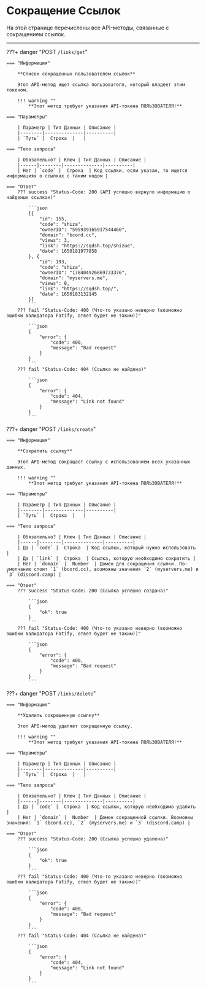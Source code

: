 # Сокращение Ссылок

На этой странице перечислены все API-методы, связанные с сокращением ссылок.
_____

???+ danger "POST ```/links/get```"

    === "Информация"

        **Список сокращенных пользователем ссылок**
    
        Этот API-метод ищет ссылка пользователя, который владеет этим токеном.
    
        !!! warning ""
            **Этот метод требует указания API-токена ПОЛЬЗОВАТЕЛЯ!**

    === "Параметры"
    
        | Параметр | Тип Данных | Описание |
        |--------|--------------|----------|
        | `Путь` |  Строка  |   |

    === "Тело запроса"
    
        | Обязательно? | Ключ | Тип Данных | Описание |
        |------|--------|--------------|----------|
        | Нет | `code` |  Строка  | Код ссылки, если указан, то ищется информациях о ссылках с таким кодом |

    === "Ответ"
        ??? success "Status-Code: 200 (API успешно вернуло информацию о найденых ссылках)"
            
            ```json
            [{
                "id": 155,
                "code": "shiza",
                "ownerID": "595939165917544460",
                "domain": "bcord.cc",
                "views": 3,
                "link": "https://sqdsh.top/shizue",
                "date": 1650181977858
            }, {
                "id": 193,
                "code": "shiza",
                "ownerID": "178404926869733376",
                "domain": "myservers.me",
                "views": 0,
                "link": "https://sqdsh.top/",
                "date": 1650183132145
            }]
            ```
        ??? fail "Status-Code: 400 (Что-то указано неверно (возможно ошибки валидатора Fatify, ответ будет не таким))" 
            
            ```json
            {
                "error": {
                    "code": 400,
                    "message": "Bad request"
                }
            }
            ```
        ??? fail "Status-Code: 404 (Ссылка не найдена)" 
            
            ```json
            {
                "error": {
                    "code": 404,
                    "message": "Link not found"
                }
            }
            ```

???+ danger "POST ```/links/create```"

    === "Информация"

        **Сократить ссылку**
    
        Этот API-метод сокращает ссылку с использованием всех указанных данных.
    
        !!! warning ""
            **Этот метод требует указания API-токена ПОЛЬЗОВАТЕЛЯ!**

    === "Параметры"
    
        | Параметр | Тип Данных | Описание |
        |--------|--------------|----------|
        | `Путь` |  Строка  |   |

    === "Тело запроса"
    
        | Обязательно? | Ключ | Тип Данных | Описание |
        |------|--------|--------------|----------|
        | Да | `code` |  Строка  | Код ссылки, который нужно использовать |
        | Да | `link` |  Строка  | Ссылка, которую необходимо сократить |
        | Нет | `domain` |  Number  | Домен для сокращения ссылки. По-умолчанию стоит `1` (bcord.cc), возможны значения `2` (myservers.me) и `3` (discord.camp) |

    === "Ответ"
        ??? success "Status-Code: 200 (Ссылка успешно создана)"
            
            ```json
            {
                "ok": true
            }
            ```
        ??? fail "Status-Code: 400 (Что-то указано неверно (возможно ошибки валидатора Fatify, ответ будет не таким))" 
            
            ```json
            {
                "error": {
                    "code": 400,
                    "message": "Bad request"
                }
            }
            ```

???+ danger "POST ```/links/delete```"

    === "Информация"

        **Удалить сокращенную ссылку**
    
        Этот API-метод удаляет сокращенную ссылку.
    
        !!! warning ""
            **Этот метод требует указания API-токена ПОЛЬЗОВАТЕЛЯ!**

    === "Параметры"
    
        | Параметр | Тип Данных | Описание |
        |--------|--------------|----------|
        | `Путь` |  Строка  |   |

    === "Тело запроса"
    
        | Обязательно? | Ключ | Тип Данных | Описание |
        |------|--------|--------------|----------|
        | Да | `code` |  Строка  | Код ссылки, которую необходимо удалить |
        | Нет | `domain` |  Number  | Домен сокращенной ссылки. Возможны значения: `1` (bcord.cc), `2` (myservers.me) и `3` (discord.camp) |

    === "Ответ"
        ??? success "Status-Code: 200 (Ссылка успешно удалена)"
            
            ```json
            {
                "ok": true
            }
            ```
        ??? fail "Status-Code: 400 (Что-то указано неверно (возможно ошибки валидатора Fatify, ответ будет не таким))" 
            
            ```json
            {
                "error": {
                    "code": 400,
                    "message": "Bad request"
                }
            }
            ```
        ??? fail "Status-Code: 404 (Ссылка не найдена)" 
            
            ```json
            {
                "error": {
                    "code": 404,
                    "message": "Link not found"
                }
            }
            ```
